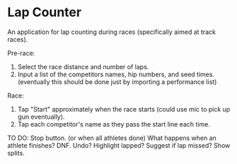 Lap Counter
===========

An application for lap counting during races (specifically aimed at track races).

Pre-race: 
1. Select the race distance and number of laps.
2. Input a list of the competitors names, hip numbers, and seed times.
	(eventually this should be done just by importing a performance list)
	
Race:
1. Tap "Start" approximately when the race starts (could use mic to pick up gun eventually).
2. Tap each competitor's name as they pass the start line each time.

TO DO:
Stop button. (or when all athletes done)
What happens when an athlete finishes?
DNF.
Undo?
Highlight lapped?
Suggest if lap missed?
Show splits.